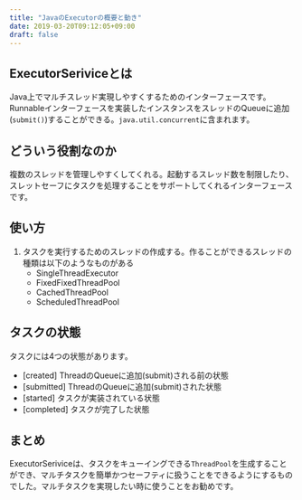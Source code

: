 ```yaml
---
title: "JavaのExecutorの概要と動き"
date: 2019-03-20T09:12:05+09:00
draft: false
---
```


## ExecutorSeriviceとは
Java上でマルチスレッド実現しやすくするためのインターフェースです。Runnableインターフェースを実装したインスタンスをスレッドのQueueに追加(`submit()`)することができる。`java.util.concurrent`に含まれます。

## どういう役割なのか
複数のスレッドを管理しやすくしてくれる。起動するスレッド数を制限したり、スレットセーフにタスクを処理することをサポートしてくれるインターフェースです。

## 使い方
1. タスクを実行するためのスレッドの作成する。作ることができるスレッドの種類は以下のようなものがある
    - SingleThreadExecutor
    - FixedFixedThreadPool
    - CachedThreadPool
    - ScheduledThreadPool

## タスクの状態
タスクには4つの状態があります。
- [created] ThreadのQueueに追加(submit)される前の状態
- [submitted] ThreadのQueueに追加(submit)された状態
- [started] タスクが実装されている状態
- [completed] タスクが完了した状態

## まとめ
ExecutorSeriviceは、タスクをキューイングできる`ThreadPool`を生成することができ、マルチタスクを簡単かつセーフティに扱うことをできるようにするものでした。マルチタスクを実現したい時に使うことをお勧めです。